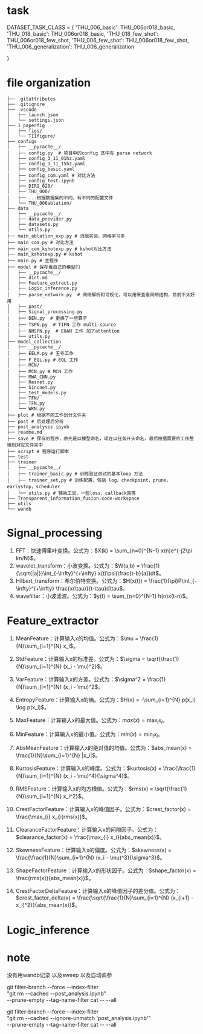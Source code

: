 # task 


DATASET_TASK_CLASS = {
    'THU_006_basic': THU_006or018_basic,
    'THU_018_basic': THU_006or018_basic,
    'THU_018_few_shot': THU_006or018_few_shot,
    'THU_006_few_shot': THU_006or018_few_shot,
    'THU_006_generalization': THU_006_generalization
    
}

# file organization

```
├── .gitattributes
├── .gitignore
├── .vscode
│   ├── launch.json
│   └── settings.json
├── 1_paperfig
│   ├── figs/
│   └── TIIfigure/
├── configs
│   ├── __pycache__/
│   ├── config.py  # 项目中的config 其中有 parse network
│   ├── config_3_11_01hz.yaml
│   ├── config_3_11_15hz.yaml
│   ├── config_basic.yaml
│   ├── config_com.yaml # 对比方法
│   ├── config_test.ipynb
│   ├── DIRG_020/
│   ├── THU_006/ 
│   ├── ...根据数据集的不同，有不同的配置文件
│   └── THU_006ablation/ 
├── data
│   ├── __pycache__/
│   ├── data_provider.py
│   ├── datasets.py
│   └── utils.py
├── main_ablation_exp.py # 消融实验，网格学习率
├── main_com.py # 对比方法
├── main_com_kshotexp.py # kshot对比方法
├── main_kshotexp.py # kshot
├── main.py # 主程序
├── model # 保存着自己的模型们
│   ├── __pycache__/
│   ├── dict.md
│   ├── Feature_extract.py
│   ├── Logic_inference.py
│   ├── parse_network.py  # 网络解析和可视化，可以用来查看网络结构，目前不太好用
│   ├── past/
│   ├── Signal_processing.py
│   ├── DEN.py  # 更换了一些算子
│   ├── TSPN.py  # TIFN 工作 multi-source
│   ├── NNSPN.py  # EOAN 工作 加了attention
│   └── utils.py
├── model_collection
│   ├── __pycache__/
│   ├── EELM.py # 王冬工作
│   ├── F_EQL.py # EQL 工作
│   ├── MCN/
│   ├── MCN.py # MCN 工作 
│   ├── MWA_CNN.py
│   ├── Resnet.py
│   ├── Sincnet.py
│   ├── test_models.py
│   ├── TFN/
│   ├── TFN.py
│   └── WKN.py
├── plot # 根据不同工作划分文件夹
├── post # 后处理后分析
├── post_analysis.ipynb
├── readme.md
├── save # 保存的程序，原先是以模型命名，现在以任务开头命名，最后根据需要的工作整理到对应文件夹中
├── script # 程序运行脚本
├── test
├── trainer
│   ├── __pycache__/
│   ├── trainer_basic.py # 训练验证测试的基本loop 方法
│   ├── trainer_set.py # 训练配置，包括 log，checkpoint，prune，earlystop，scheduler
│   └── utils.py # 辅助工具，一些loss，callback类等
├── Transparent_information_fusion.code-workspace
├── utils
└── wandb
```

# Signal_processing
1. FFT：快速傅里叶变换。公式为：$X(k) = \sum_{n=0}^{N-1} x(n)e^{-j2\pi kn/N}$。
2. wavelet_transform：小波变换。公式为：$W(a,b) = \frac{1}{\sqrt{|a|}}\int_{-\infty}^{+\infty} x(t)\psi(\frac{t-b}{a})dt$。
3. Hilbert_transform：希尔伯特变换。公式为：$H(x(t)) = \frac{1}{\pi}P\int_{-\infty}^{+\infty} \frac{x(\tau)}{t-\tau}d\tau$。
4. wavefilter：小波滤波。公式为：$y(t) = \sum_{n=0}^{N-1} h(n)x(t-n)$。

# Feature_extractor
1. MeanFeature：计算输入x的均值。公式为：$\mu = \frac{1}{N}\sum_{i=1}^{N} x_i$。

2. StdFeature：计算输入x的标准差。公式为：$\sigma = \sqrt{\frac{1}{N}\sum_{i=1}^{N} (x_i - \mu)^2}$。

3. VarFeature：计算输入x的方差。公式为：$\sigma^2 = \frac{1}{N}\sum_{i=1}^{N} (x_i - \mu)^2$。

4. EntropyFeature：计算输入x的熵。公式为：$H(x) = -\sum_{i=1}^{N} p(x_i) \log p(x_i)$。

5. MaxFeature：计算输入x的最大值。公式为：$max(x) = \max_{i} x_i$。

6. MinFeature：计算输入x的最小值。公式为：$min(x) = \min_{i} x_i$。

7. AbsMeanFeature：计算输入x的绝对值的均值。公式为：$abs_mean(x) = \frac{1}{N}\sum_{i=1}^{N} |x_i|$。

8. KurtosisFeature：计算输入x的峰度。公式为：$kurtosis(x) = \frac{\frac{1}{N}\sum_{i=1}^{N} (x_i - \mu)^4}{\sigma^4}$。

9. RMSFeature：计算输入x的均方根值。公式为：$rms(x) = \sqrt{\frac{1}{N}\sum_{i=1}^{N} x_i^2}$。

10. CrestFactorFeature：计算输入x的峰值因子。公式为：$crest_factor(x) = \frac{\max_{i} x_i}{rms(x)}$。

11. ClearanceFactorFeature：计算输入x的间隙因子。公式为：$clearance_factor(x) = \frac{\max_{i} x_i}{abs_mean(x)}$。

12. SkewnessFeature：计算输入x的偏度。公式为：$skewness(x) = \frac{\frac{1}{N}\sum_{i=1}^{N} (x_i - \mu)^3}{\sigma^3}$。

13. ShapeFactorFeature：计算输入x的形状因子。公式为：$shape_factor(x) = \frac{rms(x)}{abs_mean(x)}$。

14. CrestFactorDeltaFeature：计算输入x的峰值因子的差分值。公式为：$crest_factor_delta(x) = \frac{\sqrt{\frac{1}{N}\sum_{i=1}^{N} (x_{i+1} - x_i)^2}}{abs_mean(x)}$。

# Logic_inference

# note

没有用wandb记录 以及sweep 以及自动调参


git filter-branch --force --index-filter \
  "git rm --cached --post_analysis.ipynb" \
  --prune-empty --tag-name-filter cat -- --all
  
git filter-branch --force --index-filter \
  "git rm --cached --ignore-unmatch 'post_analysis.ipynb'" \
  --prune-empty --tag-name-filter cat -- --all
